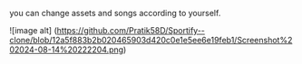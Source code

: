 you can change assets and songs according to yourself.


![image alt] (https://github.com/Pratik58D/Sportify--clone/blob/12a5f883b2b020465903d420c0e1e5ee6e19feb1/Screenshot%202024-08-14%20222204.png)

